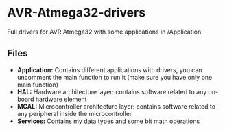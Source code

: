 
# AVR-Atmega32-drivers

Full drivers for AVR Atmega32 with some applications in /Application


## Files

 - **Application:** Contains different applications with drivers, you can uncomment the main function to run it (make sure you have only one main function)
 - **HAL:** Hardware architecture layer: contains software related to any on-board hardware element
 - **MCAL:** Microcontroller architecture layer: contains software related to any peripheral inside the microcontroller
 - **Services:** Contains my data types and some bit math operations
